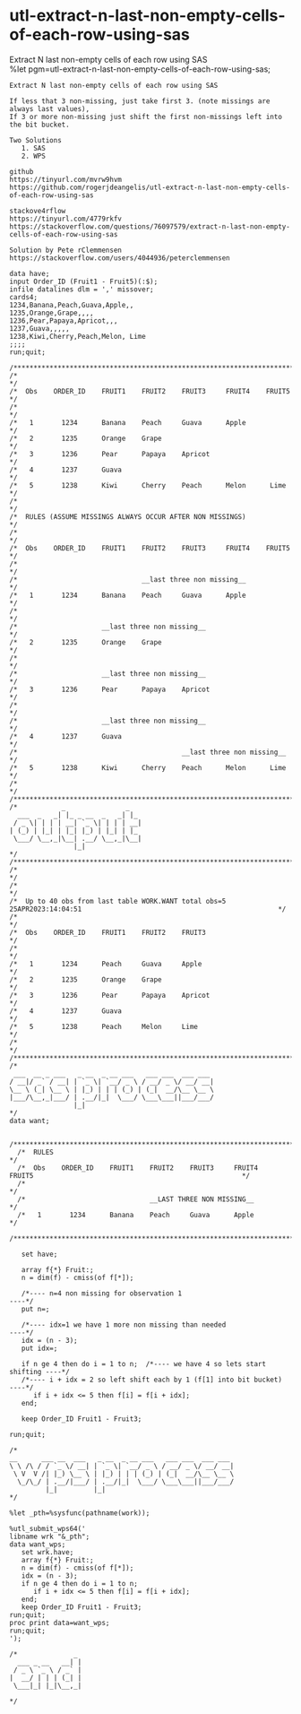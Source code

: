 # utl-extract-n-last-non-empty-cells-of-each-row-using-sas
Extract N last non-empty cells of each row using SAS                                                                                                                                                                                                                                               
    %let pgm=utl-extract-n-last-non-empty-cells-of-each-row-using-sas;

    Extract N last non-empty cells of each row using SAS

    If less that 3 non-missing, just take first 3. (note missings are always last values),
    If 3 or more non-missing just shift the first non-missings left into the bit bucket.

    Two Solutions
       1. SAS
       2. WPS

    github
    https://tinyurl.com/mvrw9hvm
    https://github.com/rogerjdeangelis/utl-extract-n-last-non-empty-cells-of-each-row-using-sas

    stackove4rflow
    https://tinyurl.com/4779rkfv
    https://stackoverflow.com/questions/76097579/extract-n-last-non-empty-cells-of-each-row-using-sas

    Solution by Pete rClemmensen
    https://stackoverflow.com/users/4044936/peterclemmensen

    data have;
    input Order_ID (Fruit1 - Fruit5)(:$);
    infile datalines dlm = ',' missover;
    cards4;
    1234,Banana,Peach,Guava,Apple,,
    1235,Orange,Grape,,,,
    1236,Pear,Papaya,Apricot,,,
    1237,Guava,,,,,
    1238,Kiwi,Cherry,Peach,Melon, Lime
    ;;;;
    run;quit;

    /**************************************************************************************************************************/
    /*                                                                                                                        */
    /*  Obs    ORDER_ID    FRUIT1    FRUIT2    FRUIT3     FRUIT4    FRUIT5                                                    */
    /*                                                                                                                        */
    /*   1       1234      Banana    Peach     Guava      Apple                                                               */
    /*   2       1235      Orange    Grape                                                                                    */
    /*   3       1236      Pear      Papaya    Apricot                                                                        */
    /*   4       1237      Guava                                                                                              */
    /*   5       1238      Kiwi      Cherry    Peach      Melon      Lime                                                     */
    /*                                                                                                                        */
    /*  RULES (ASSUME MISSINGS ALWAYS OCCUR AFTER NON MISSINGS)                                                               */
    /*                                                                                                                        */
    /*  Obs    ORDER_ID    FRUIT1    FRUIT2    FRUIT3     FRUIT4    FRUIT5                                                    */
    /*                                                                                                                        */
    /*                               __last three non missing__                                                               */
    /*   1       1234      Banana    Peach     Guava      Apple                                                               */
    /*                                                                                                                        */
    /*                     __last three non missing__                                                                         */
    /*   2       1235      Orange    Grape                                                                                    */
    /*                                                                                                                        */
    /*                     __last three non missing__                                                                         */
    /*   3       1236      Pear      Papaya    Apricot                                                                        */
    /*                                                                                                                        */
    /*                     __last three non missing__                                                                         */
    /*   4       1237      Guava                                                                                              */
    /*                                         __last three non missing__                                                     */
    /*   5       1238      Kiwi      Cherry    Peach      Melon      Lime                                                     */
    /*                                                                                                                        */
    /**************************************************************************************************************************/
    /*           _               _
      ___  _   _| |_ _ __  _   _| |_
     / _ \| | | | __| `_ \| | | | __|
    | (_) | |_| | |_| |_) | |_| | |_
     \___/ \__,_|\__| .__/ \__,_|\__|
                    |_|
    */
    /**************************************************************************************************************************/
    /*                                                                                                                        */
    /*                                                                                                                        */
    /*  Up to 40 obs from last table WORK.WANT total obs=5 25APR2023:14:04:51                                                 */
    /*                                                                                                                        */
    /*  Obs    ORDER_ID    FRUIT1    FRUIT2    FRUIT3                                                                         */
    /*                                                                                                                        */
    /*   1       1234      Peach     Guava     Apple                                                                          */
    /*   2       1235      Orange    Grape                                                                                    */
    /*   3       1236      Pear      Papaya    Apricot                                                                        */
    /*   4       1237      Guava                                                                                              */
    /*   5       1238      Peach     Melon     Lime                                                                           */
    /*                                                                                                                        */
    /**************************************************************************************************************************/
    /*
     ___  __ _ ___   _ __  _ __ ___   ___ ___  ___ ___
    / __|/ _` / __| | `_ \| `__/ _ \ / __/ _ \/ __/ __|
    \__ \ (_| \__ \ | |_) | | | (_) | (_|  __/\__ \__ \
    |___/\__,_|___/ | .__/|_|  \___/ \___\___||___/___/
                    |_|
    */
    data want;

      /**************************************************************************************************************************/
      /*  RULES                                                                                                                 */
      /*  Obs    ORDER_ID    FRUIT1    FRUIT2    FRUIT3     FRUIT4    FRUIT5                                                    */
      /*                                                                                                                        */
      /*                               __LAST THREE NON MISSING__                                                               */
      /*   1       1234      Banana    Peach     Guava      Apple                                                               */
      /**************************************************************************************************************************/

       set have;

       array f{*} Fruit:;
       n = dim(f) - cmiss(of f[*]);

       /*---- n=4 non missing for observation 1                               ----*/
       put n=;

       /*---- idx=1 we have 1 more non missing than needed                    ----*/
       idx = (n - 3);
       put idx=;

       if n ge 4 then do i = 1 to n;  /*---- we have 4 so lets start shifting ----*/
       /*---- i + idx = 2 so left shift each by 1 (f[1] into bit bucket)      ----*/
          if i + idx <= 5 then f[i] = f[i + idx];
       end;

       keep Order_ID Fruit1 - Fruit3;

    run;quit;

    /*
    __      ___ __  ___   _ __  _ __ ___   ___ ___  ___ ___
    \ \ /\ / / `_ \/ __| | `_ \| `__/ _ \ / __/ _ \/ __/ __|
     \ V  V /| |_) \__ \ | |_) | | | (_) | (_|  __/\__ \__ \
      \_/\_/ | .__/|___/ | .__/|_|  \___/ \___\___||___/___/
             |_|         |_|
    */

    %let _pth=%sysfunc(pathname(work));

    %utl_submit_wps64('
    libname wrk "&_pth";
    data want_wps;
       set wrk.have;
       array f{*} Fruit:;
       n = dim(f) - cmiss(of f[*]);
       idx = (n - 3);
       if n ge 4 then do i = 1 to n;
          if i + idx <= 5 then f[i] = f[i + idx];
       end;
       keep Order_ID Fruit1 - Fruit3;
    run;quit;
    proc print data=want_wps;
    run;quit;
    ');

    /*              _
      ___ _ __   __| |
     / _ \ `_ \ / _` |
    |  __/ | | | (_| |
     \___|_| |_|\__,_|

    */
